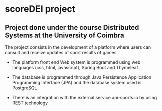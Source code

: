 # scoreDEI project

## Project done under the course Distributed Systems at the University of Coimbra

The project consists in the development of a platform where users can consult and receive updates of sport results of games

- The platform front end Web system is programmed using web languages (css, html, javascript), Spring Boot and Thymeleaf

- The database is programmed through Java Persistence Application Programming Interface (JPA) and the database system used is PostgreSQL

- There is an integration with the external service api-sports.io by using REST technology
